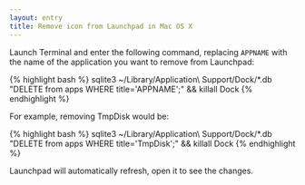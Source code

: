 ```yaml
---
layout: entry
title: Remove icon from Launchpad in Mac OS X
---
```


Launch Terminal and enter the following command, replacing `APPNAME` with the name of the application you want to remove from Launchpad:

{% highlight bash %}
sqlite3 ~/Library/Application\ Support/Dock/*.db "DELETE from apps WHERE title='APPNAME';" && killall Dock
{% endhighlight %}

For example, removing TmpDisk would be:

{% highlight bash %}
sqlite3 ~/Library/Application\ Support/Dock/*.db "DELETE from apps WHERE title='TmpDisk';" && killall Dock
{% endhighlight %}

Launchpad will automatically refresh, open it to see the changes.
